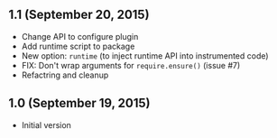 ## 1.1 (September 20, 2015)

- Change API to configure plugin
- Add runtime script to package
- New option: `runtime` (to inject runtime API into instrumented code)
- FIX: Don't wrap arguments for `require.ensure()` (issue #7)
- Refactring and cleanup

## 1.0 (September 19, 2015)

- Initial version
